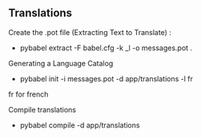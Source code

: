 ## Translations

Create the .pot file (Extracting Text to Translate) :
* pybabel extract -F babel.cfg -k _l -o messages.pot .

Generating a Language Catalog
* pybabel init -i messages.pot -d app/translations -l fr

fr for french

Compile translations
* pybabel compile -d app/translations